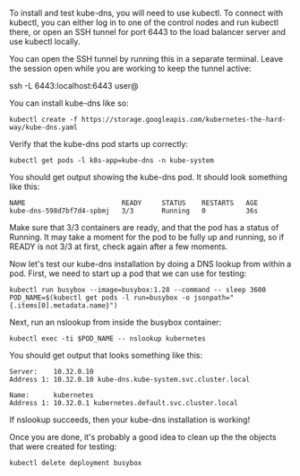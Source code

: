 To install and test kube-dns, you will need to use kubectl. To connect with kubectl, you can either log in to one of the control nodes and run kubectl there, or open an SSH tunnel for port 6443 to the load balancer server and use kubectl locally.

You can open the SSH tunnel by running this in a separate terminal. Leave the session open while you are working to keep the tunnel active:

ssh -L 6443:localhost:6443 user@<your Load balancer cloud server public IP>

You can install kube-dns like so:
```
kubectl create -f https://storage.googleapis.com/kubernetes-the-hard-way/kube-dns.yaml
```
Verify that the kube-dns pod starts up correctly:
```
kubectl get pods -l k8s-app=kube-dns -n kube-system
```
You should get output showing the kube-dns pod. It should look something like this:
```
NAME                        READY     STATUS    RESTARTS   AGE
kube-dns-598d7bf7d4-spbmj   3/3       Running   0          36s
```
Make sure that 3/3 containers are ready, and that the pod has a status of Running. It may take a moment for the pod to be fully up and running, so if READY is not 3/3 at first, check again after a few moments.

Now let's test our kube-dns installation by doing a DNS lookup from within a pod. First, we need to start up a pod that we can use for testing:
```
kubectl run busybox --image=busybox:1.28 --command -- sleep 3600
POD_NAME=$(kubectl get pods -l run=busybox -o jsonpath="{.items[0].metadata.name}")
```
Next, run an nslookup from inside the busybox container:
```
kubectl exec -ti $POD_NAME -- nslookup kubernetes
```
You should get output that looks something like this:
```
Server:    10.32.0.10
Address 1: 10.32.0.10 kube-dns.kube-system.svc.cluster.local

Name:      kubernetes
Address 1: 10.32.0.1 kubernetes.default.svc.cluster.local
```
If nslookup succeeds, then your kube-dns installation is working!


Once you are done, it's probably a good idea to clean up the the objects that were created for testing:
```
kubectl delete deployment busybox
```
